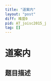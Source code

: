 ```yaml
---
title: "道案内"
layout: "post"
diff: 难度0
pid: AT_joisc2015_j
tag: []
---
```


# 道案内

## 题目描述

[problemUrl]: https://atcoder.jp/contests/joisc2015/tasks/joisc2015_j




